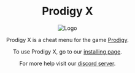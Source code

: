 <center>

# Prodigy X

![Logo](https://cdn.discordapp.com/attachments/852986451896959026/980097446589915177/IMG_3310.png)

Prodigy X is a cheat menu for the game [Prodigy](https://www.prodigygame.com/main-en/).

To use Prodigy X, go to our [installing page](installing.md).

For more help visit our [discord server](https://discord.gg/YRtwBJrmGa).
</center>